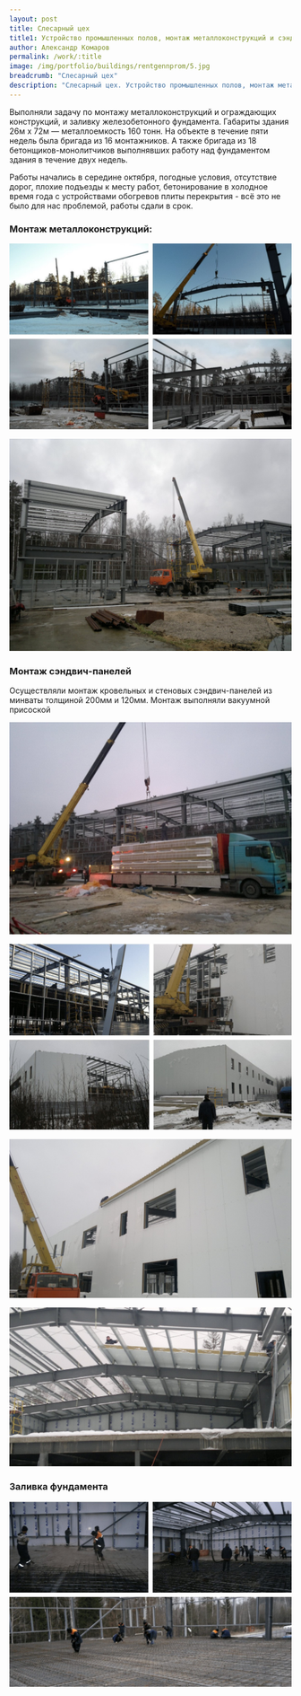 ```yaml
---
layout: post
title: Слесарный цех
title1: Устройство промышленных полов, монтаж металлоконструкций и сэндвич панелей.
author: Александр Комаров
permalink: /work/:title
image: /img/portfolio/buildings/rentgennprom/5.jpg
breadcrumb: "Слесарный цех"
description: "Слесарный цех. Устройство промышленных полов, монтаж металлоконструкций и сэндвич панелей."
---
```


Выполняли задачу по монтажу металлоконструкций и ограждающих конструкций, и заливку железобетонного фундамента.
Габариты здания 26м х&nbsp;72м&nbsp;&mdash; металлоемкость 160&nbsp;тонн. На&nbsp;объекте в течение пяти недель была бригада из&nbsp;16&nbsp;монтажников. А также бригада из 18 бетонщиков-монолитчиков выполнявших работу над фундаментом здания в течение двух недель.

Работы начались в середине октября, погодные условия, отсутствие дорог, плохие подъезды к месту работ, бетонирование в холодное время года с устройствами обогревов плиты перекрытия - всё это не было для нас проблемой, работы сдали в срок.

### Монтаж металлоконструкций:

![Монтаж металлоконструкций](/img/portfolio/buildings/rentgennprom/1.jpg "Монтаж металлоконструкций")

![Монтаж металлоконструкций](/img/portfolio/buildings/rentgennprom/2.jpg "Монтаж металлоконструкций")

### Монтаж сэндвич-панелей
 Осуществляли монтаж кровельных и стеновых сэндвич-панелей из минваты толщиной 200мм и 120мм. Монтаж выполняли вакуумной присоской

![Привезли сэндвич-панели](/img/portfolio/buildings/rentgennprom/3.jpg "Привезли сэндвич-панели")

![Монтаж стеновых сэндвич-панелей](/img/portfolio/buildings/rentgennprom/4.jpg "Монтаж стеновых сэндвич-панелей")

![Монтаж кровельных сэндвич-панелей](/img/portfolio/buildings/rentgennprom/5.jpg "Монтаж кровельных сэндвич-панелей")

![Монтаж кровельных сэндвич-панелей - вид изнутри здания](/img/portfolio/buildings/rentgennprom/6.jpg "Монтаж кровельных сэндвич-панелей - вид изнутри здания")

### Заливка фундамента
![Монтаж кровельных сэндвич-панелей - вид изнутри здания](/img/portfolio/buildings/rentgennprom/8.jpg "Заливка промышленного пола")

